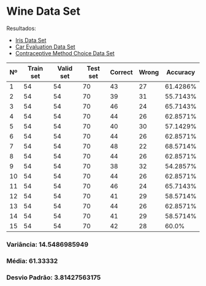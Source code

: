 # Wine Data Set

Resultados:
- [Iris Data Set](/k-nearest-neighbors/result/iris.md)
- [Car Evaluation Data Set](/k-nearest-neighbors/result/car-evaluation.md)
- [Contraceptive Method Choice Data Set](/k-nearest-neighbors/result/cmc.md)


| Nº | Train set | Valid set | Test set | Correct | Wrong | Accuracy |
|----|-----------|-----------|----------|---------|-------|----------|
|1|54|54|70|43|27|61.4286%|
|2|54|54|70|39|31|55.7143%|
|3|54|54|70|46|24|65.7143%|
|4|54|54|70|44|26|62.8571%|
|5|54|54|70|40|30|57.1429%|
|6|54|54|70|44|26|62.8571%|
|7|54|54|70|48|22|68.5714%|
|8|54|54|70|44|26|62.8571%|
|9|54|54|70|38|32|54.2857%|
|10|54|54|70|44|26|62.8571%|
|11|54|54|70|46|24|65.7143%|
|12|54|54|70|41|29|58.5714%|
|13|54|54|70|44|26|62.8571%|
|14|54|54|70|41|29|58.5714%|
|15|54|54|70|42|28|60.0%|

### Variância: 14.5486985949
### Média: 61.33332
### Desvio Padrão: 3.81427563175
